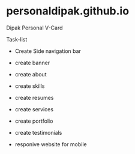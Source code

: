 # personaldipak.github.io
Dipak Personal V-Card

Task-list 

- Create Side navigation bar 
- create banner 
- create about 
- create skills 
- create resumes
- create services 
- create portfolio 
- create testimonials 

- responive website for mobile 

